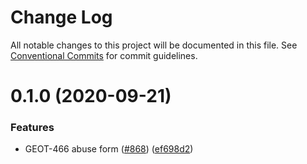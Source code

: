 # Change Log

All notable changes to this project will be documented in this file.
See [Conventional Commits](https://conventionalcommits.org) for commit guidelines.

# 0.1.0 (2020-09-21)

### Features

- GEOT-466 abuse form ([#868](https://github.com/gtms-org/gtms-frontend/issues/868)) ([ef698d2](https://github.com/gtms-org/gtms-frontend/commit/ef698d2281869d9cd879f9e1ffd792ad52709a13))
